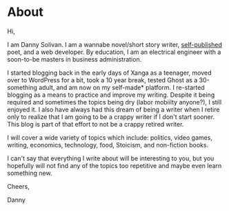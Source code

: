 # About

Hi,

I am Danny Solivan. I am a wannabe novel/short story writer, [self-published](https://www.lulu.com/search?adult_audience_rating=00&contributor=Danny+Solivan&page=1&pageSize=10) poet, and a web developer. By education, I am an electrical engineer with a soon-to-be masters in
business administration.

I started blogging back in the early days of Xanga as a teenager, moved over to WordPress for a
bit, took a 10 year break, tested Ghost as a 30-something adult, and am now on my self-made\* platform.
I re-started blogging as a means to practice and improve my writing. Despite it being required and
sometimes the topics being dry (labor mobiilty anyone?), I still enjoyed it. I also have always had this dream of
being a writer when I retire only to realize that I am going to be a crappy writer if I don't start sooner.
This blog is part of that effort to not be a crappy retired writer.

I will cover a wide variety of topics which include: politics, video games, writing, economics,
technology, food, Stoicism, and non-fiction books.

I can't say that everything I write about will be interesting to you, but you hopefully will not
find any of the topics too repetitive and maybe even learn something new.

Cheers,

Danny
